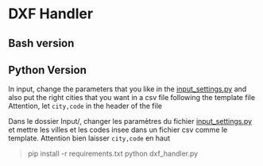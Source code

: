# DXF Handler

## Bash version

## Python Version

In input, change the parameters that you like in the [input\_settings.py](Input/input_settings.py)
and also put the right cities that you want in a csv file following the template file
Attention, let `city,code` in the header of the file

Dans le dossier Input/, changer les paramètres du fichier [input\_settings.py](Input/input_settings.py)
et mettre les villes et les codes insee dans un fichier csv comme le template. Attention bien laisser `city,code` en haut

> pip install -r requirements.txt
> python dxf\_handler.py




